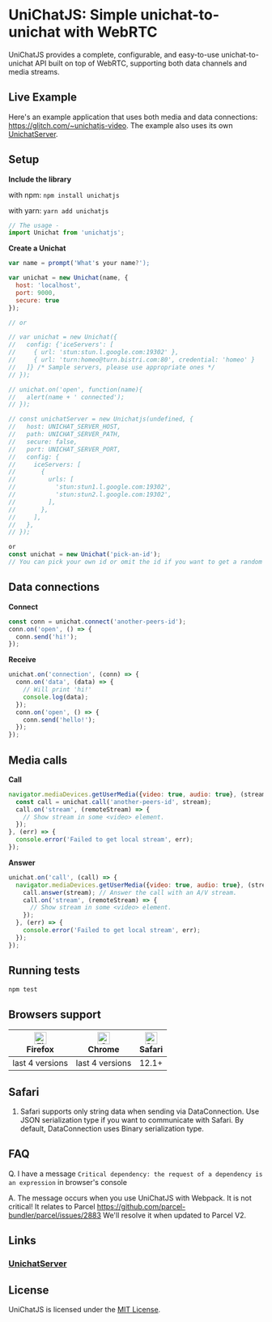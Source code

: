 # UniChatJS: Simple unichat-to-unichat with WebRTC #

UniChatJS provides a complete, configurable, and easy-to-use unichat-to-unichat API built on top of WebRTC, supporting both data channels and media streams.

## Live Example

Here's an example application that uses both media and data connections: https://glitch.com/~unichatjs-video. The example also uses its own [UnichatServer](https://github.com/nzldev/unichatjs-server).

## Setup


**Include the library**

  with npm:
        `npm install unichatjs`
        
  with yarn:
        `yarn add unichatjs`
  ```js
  // The usage -
  import Unichat from 'unichatjs';
  ```


**Create a Unichat**  
```javascript
var name = prompt('What's your name?');

var unichat = new Unichat(name, { 
  host: 'localhost',
  port: 9000,
  secure: true
});

// or

// var unichat = new Unichat({
//   config: {'iceServers': [
//     { url: 'stun:stun.l.google.com:19302' },
//     { url: 'turn:homeo@turn.bistri.com:80', credential: 'homeo' }
//   ]} /* Sample servers, please use appropriate ones */
// });

// unichat.on('open', function(name){
//   alert(name + ' connected');
// });

// const unichatServer = new Unichatjs(undefined, {
//   host: UNICHAT_SERVER_HOST,
//   path: UNICHAT_SERVER_PATH,
//   secure: false,
//   port: UNICHAT_SERVER_PORT,
//   config: {
//     iceServers: [
//       {
//         urls: [
//           'stun:stun1.l.google.com:19302',
//           'stun:stun2.l.google.com:19302',
//         ],
//       },
//     ],
//   },
// });

or
const unichat = new Unichat('pick-an-id'); 
// You can pick your own id or omit the id if you want to get a random one from the server.
```

## Data connections
**Connect**
```javascript
const conn = unichat.connect('another-peers-id');
conn.on('open', () => {
  conn.send('hi!');
});
```
**Receive**
```javascript
unichat.on('connection', (conn) => {
  conn.on('data', (data) => {
    // Will print 'hi!'
    console.log(data);
  });
  conn.on('open', () => {
    conn.send('hello!');
  });
});
```

## Media calls
**Call**
```javascript
navigator.mediaDevices.getUserMedia({video: true, audio: true}, (stream) => {
  const call = unichat.call('another-peers-id', stream);
  call.on('stream', (remoteStream) => {
    // Show stream in some <video> element.
  });
}, (err) => {
  console.error('Failed to get local stream', err);
});

```
**Answer**
```javascript
unichat.on('call', (call) => {
  navigator.mediaDevices.getUserMedia({video: true, audio: true}, (stream) => {
    call.answer(stream); // Answer the call with an A/V stream.
    call.on('stream', (remoteStream) => {
      // Show stream in some <video> element.
    });
  }, (err) => {
    console.error('Failed to get local stream', err);
  });
});
```

## Running tests

```bash
npm test
```

## Browsers support

| [<img src="https://raw.githubusercontent.com/alrra/browser-logos/master/src/firefox/firefox_48x48.png" alt="Firefox" width="24px" height="24px" />](http://godban.github.io/browsers-support-badges/)</br>Firefox | [<img src="https://raw.githubusercontent.com/alrra/browser-logos/master/src/chrome/chrome_48x48.png" alt="Chrome" width="24px" height="24px" />](http://godban.github.io/browsers-support-badges/)</br>Chrome | [<img src="https://raw.githubusercontent.com/alrra/browser-logos/master/src/safari/safari_48x48.png" alt="Safari" width="24px" height="24px" />](http://godban.github.io/browsers-support-badges/)</br>Safari |
| --------- | --------- | --------- |
| last 4 versions| last 4 versions| 12.1+

## Safari

1. Safari supports only string data when sending via DataConnection. Use JSON serialization type if you want to communicate with Safari. By default, DataConnection uses Binary serialization type.

## FAQ

Q. I have a message ```Critical dependency: the request of a dependency is an expression``` in browser's console

A. The message occurs when you use UniChatJS with Webpack. It is not critical! It relates to Parcel https://github.com/parcel-bundler/parcel/issues/2883 We'll resolve it when updated to Parcel V2.


## Links
 
### [UnichatServer](https://github.com/nzldev/unichatjs-server)


## License

UniChatJS is licensed under the [MIT License](https://tldrlegal.com/l/mit).

